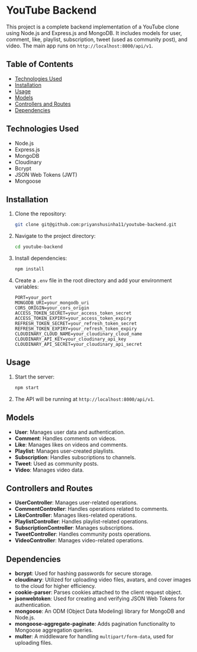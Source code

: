 # YouTube Backend 

This project is a complete backend implementation of a YouTube clone using Node.js and Express.js and MongoDB. It includes models for user, comment, like, playlist, subscription, tweet (used as community post), and video. The main app runs on `http://localhost:8000/api/v1`.

## Table of Contents
- [Technologies Used](#technologies-used)
- [Installation](#installation)
- [Usage](#usage)
- [Models](#models)
- [Controllers and Routes](#controllers-and-routes)
- [Dependencies](#dependencies)

## Technologies Used
- Node.js
- Express.js
- MongoDB
- Cloudinary
- Bcrypt
- JSON Web Tokens (JWT)
- Mongoose

## Installation
1. Clone the repository:
    ```bash
    git clone git@github.com:priyanshusinha11/youtube-backend.git
    ```
2. Navigate to the project directory:
    ```bash
    cd youtube-backend
    ```
3. Install dependencies:
    ```bash
    npm install
    ```
4. Create a `.env` file in the root directory and add your environment variables:
    ```env
    PORT=your_port
    MONGODB_URI=your_mongodb_uri
    CORS_ORIGIN=your_cors_origin
    ACCESS_TOKEN_SECRET=your_access_token_secret
    ACCESS_TOKEN_EXPIRY=your_access_token_expiry
    REFRESH_TOKEN_SECRET=your_refresh_token_secret
    REFRESH_TOKEN_EXPIRY=your_refresh_token_expiry
    CLOUDINARY_CLOUD_NAME=your_cloudinary_cloud_name
    CLOUDINARY_API_KEY=your_cloudinary_api_key
    CLOUDINARY_API_SECRET=your_cloudinary_api_secret
    ```

## Usage
1. Start the server:
    ```bash
    npm start
    ```
2. The API will be running at `http://localhost:8000/api/v1`.

## Models
- **User**: Manages user data and authentication.
- **Comment**: Handles comments on videos.
- **Like**: Manages likes on videos and comments.
- **Playlist**: Manages user-created playlists.
- **Subscription**: Handles subscriptions to channels.
- **Tweet**: Used as community posts.
- **Video**: Manages video data.

## Controllers and Routes
- **UserController**: Manages user-related operations.
- **CommentController**: Handles operations related to comments.
- **LikeController**: Manages likes-related operations.
- **PlaylistController**: Handles playlist-related operations.
- **SubscriptionController**: Manages subscriptions.
- **TweetController**: Handles community posts operations.
- **VideoController**: Manages video-related operations.

## Dependencies
- **bcrypt**: Used for hashing passwords for secure storage.
- **cloudinary**: Utilized for uploading video files, avatars, and cover images to the cloud for higher efficiency.
- **cookie-parser**: Parses cookies attached to the client request object.
- **jsonwebtoken**: Used for creating and verifying JSON Web Tokens for authentication.
- **mongoose**: An ODM (Object Data Modeling) library for MongoDB and Node.js.
- **mongoose-aggregate-paginate**: Adds pagination functionality to Mongoose aggregation queries.
- **multer**: A middleware for handling `multipart/form-data`, used for uploading files.


